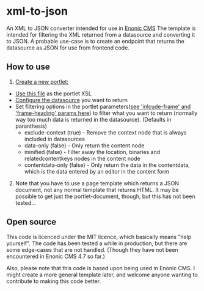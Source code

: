 # xml-to-json
An XML to JSON converter intended for use in [Enonic CMS](https://enonic.com/docs/4.7/developer-guide.html)
The template is intended for filtering the XML returned from a datasource and converting it to JSON.
A probable use-case is to create an endpoint that returns the datasource as JSON for use from frontend code.

## How to use
1. [Create a new portlet:](https://enonic.com/docs/4.7/portlets.html)
 * [Use this file](xml-to-json-converter.xsl) as the portlet XSL
 * [Configure the datasource](https://enonic.com/docs/4.7/datasources.html) you want to return
 * Set filtering options in the portlet parameters([see 'inlcude-frame' and 'frame-heading' params here](https://enonic.com/docs/4.7/portlets.html#Portlets-GeneralPane)) to filter what you want to return (normally way too much data is returned in the datasource). (Defaults in paranthesis)
   - exclude-context (true) - Remove the context node that is always included in datasources
    - data-only (false) - Only return the content node
    - minified (false) - Filter away the location, binaries and relatedcontentkeys nodes in the content node
    - contentdata-only (false) - Only return the data in the contentdata, which is the data entered by an editor in the content form
2. Note that you have to use a page template which returns a JSON document, not any normal template that returns HTML. It may be possible to get just the portlet-document, though, but this has not been tested...

## Open source
This code is licenced under the MIT licence, which basically means "help yourself". The code has been tested a while in production, but there are some edge-cases that are not handled. (Though they have not been encountered in Enonic CMS 4.7 so far.)

Also, please note that this code is based upon being used in Enonic CMS. I might create a more general template later, and welcome anyone wanting to contribute to making this code better.
